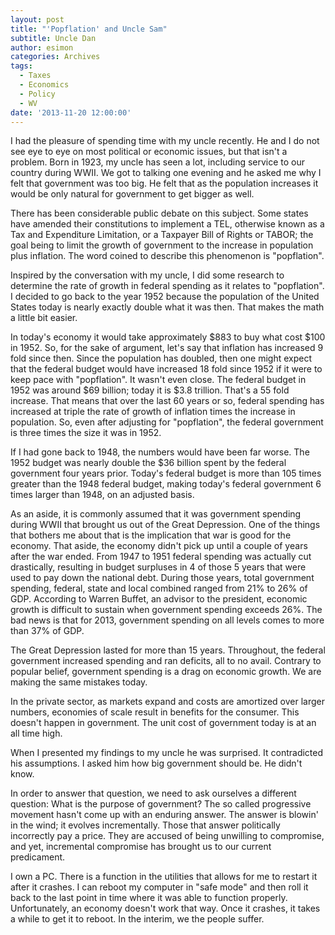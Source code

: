 ```yaml
---
layout: post
title: "'Popflation' and Uncle Sam"
subtitle: Uncle Dan
author: esimon
categories: Archives
tags:
  - Taxes
  - Economics
  - Policy
  - WV
date: '2013-11-20 12:00:00'
---
```

I had the pleasure of spending time with my uncle recently. He and I do not see eye to eye on most political or economic issues, but that isn't a problem. Born in 1923, my uncle has seen a lot, including service to our country during WWII. We got to talking one evening and he asked me why I felt that government was too big. He felt that as the population increases it would be only natural for government to get bigger as well. 

There has been considerable public debate on this subject. Some states have amended their constitutions to implement a TEL, otherwise known as a Tax and Expenditure Limitation, or a Taxpayer Bill of Rights or TABOR; the goal being to limit the growth of government to the increase in population plus inflation. The word coined to describe this phenomenon is "popflation". 

Inspired by the conversation with my uncle, I did some research to determine the rate of growth in federal spending as it relates to "popflation". I decided to go back to the year 1952 because the population of the United States today is nearly exactly double what it was then. That makes the math a little bit easier. 

In today's economy it would take approximately $883 to buy what cost $100 in 1952. So, for the sake of argument, let's say that inflation has increased 9 fold since then. Since the population has doubled, then one might expect that the federal budget would have increased 18 fold since 1952 if it were to keep pace with "popflation". It wasn't even close. The federal budget in 1952 was around $69 billion; today it is $3.8 trillion. That's a 55 fold increase. That means that over the last 60 years or so, federal spending has increased at triple the rate of growth of inflation times the increase in population. So, even after adjusting for "popflation", the federal government is three times the size it was in 1952. 

If I had gone back to 1948, the numbers would have been far worse. The 1952 budget was nearly double the $36 billion spent by the federal government four years prior. Today's federal budget is more than 105 times greater than the 1948 federal budget, making today's federal government 6 times larger than 1948, on an adjusted basis. 

As an aside, it is commonly assumed that it was government spending during WWII that brought us out of the Great Depression. One of the things that bothers me about that is the implication that war is good for the economy. That aside, the economy didn't pick up until a couple of years after the war ended. From 1947 to 1951 federal spending was actually cut drastically, resulting in budget surpluses in 4 of those 5 years that were used to pay down the national debt. During those years, total government spending, federal, state and local combined ranged from 21% to 26% of GDP. According to Warren Buffet, an advisor to the president, economic growth is difficult to sustain when government spending exceeds 26%. The bad news is that for 2013, government spending on all levels comes to more than 37% of GDP. 

The Great Depression lasted for more than 15 years. Throughout, the federal government increased spending and ran deficits, all to no avail. Contrary to popular belief, government spending is a drag on economic growth. We are making the same mistakes today. 

In the private sector, as markets expand and costs are amortized over larger numbers, economies of scale result in benefits for the consumer. This doesn't happen in government. The unit cost of government today is at an all time high.

When I presented my findings to my uncle he was surprised. It contradicted his assumptions. I asked him how big government should be. He didn't know. 

In order to answer that question, we need to ask ourselves a different question: What is the purpose of government? The so called progressive movement hasn't come up with an enduring answer. The answer is blowin' in the wind; it evolves incrementally. Those that answer politically incorrectly pay a price. They are accused of being unwilling to compromise, and yet, incremental compromise has brought us to our current predicament. 

I own a PC. There is a function in the utilities that allows for me to restart it after it crashes. I can reboot my computer in "safe mode" and then roll it back to the last point in time where it was able to function properly. Unfortunately, an economy doesn't work that way. Once it crashes, it takes a while to get it to reboot. In the interim, we the people suffer. 
